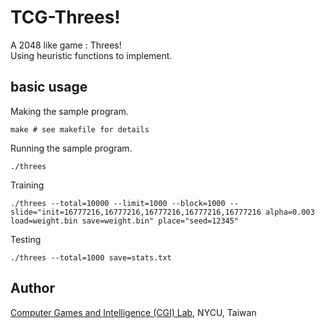 # TCG-Threes!
A 2048 like game : Threes!  
Using heuristic functions to implement.

## basic usage
Making the sample program.
```
make # see makefile for details
```

Running the sample program.
```
./threes
```

Training
```
./threes --total=10000 --limit=1000 --block=1000 --slide="init=16777216,16777216,16777216,16777216,16777216 alpha=0.003 load=weight.bin save=weight.bin" place="seed=12345"
```
Testing
```
./threes --total=1000 save=stats.txt
```

## Author
[Computer Games and Intelligence (CGI) Lab](https://cgilab.nctu.edu.tw/), NYCU, Taiwan
